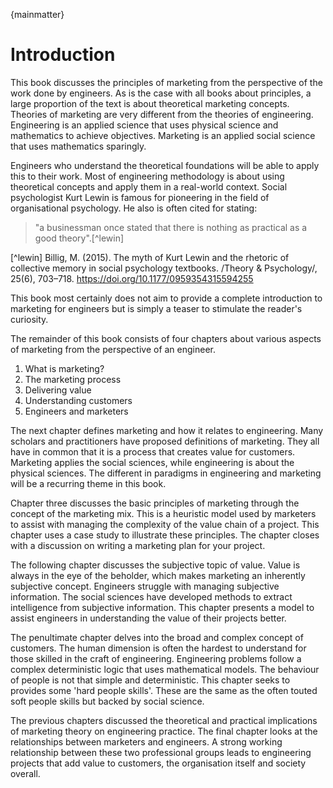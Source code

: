 {mainmatter}

# Introduction
This book discusses the principles of marketing from the perspective of the work done by engineers. As is the case with all books about principles, a large proportion of the text is about theoretical marketing concepts. Theories of marketing are very different from the theories of engineering. Engineering is an applied science that uses physical science and mathematics to achieve objectives. Marketing is an applied social science that uses mathematics sparingly. 

Engineers who understand the theoretical foundations will be able to apply this to their work. Most of engineering methodology is about using theoretical concepts and apply them in a real-world context. Social psychologist Kurt Lewin is famous for pioneering in the field of organisational psychology. He also is often cited for stating:

>"a businessman once stated that there is nothing as practical as a good theory".[^lewin]

[^lewin] Billig, M. (2015). The myth of Kurt Lewin and the rhetoric of collective memory in social psychology textbooks. /Theory & Psychology/, 25(6), 703–718. https://doi.org/10.1177/0959354315594255

This book most certainly does not aim to provide a complete introduction to marketing for engineers but is simply a teaser to stimulate the reader's curiosity. 

The remainder of this book consists of four chapters about various aspects of marketing from the perspective of an engineer. 
1. What is marketing?
2. The marketing process
3. Delivering value
4. Understanding customers
5. Engineers and marketers

The next chapter defines marketing and how it relates to engineering. Many scholars and practitioners have proposed definitions of marketing. They all have in common that it is a process that creates value for customers. Marketing applies the social sciences, while engineering is about the physical sciences. The different in paradigms in engineering and marketing will be a recurring theme in this book.

Chapter three discusses the basic principles of marketing through the concept of the marketing mix. This is a heuristic model used by marketers to assist with managing the complexity of the value chain of a project. This chapter uses a case study to illustrate these principles. The chapter closes with a discussion on writing a marketing plan for your project.

The following chapter discusses the subjective topic of value. Value is always in the eye of the beholder, which makes marketing an inherently subjective concept. Engineers struggle with managing subjective information. The social sciences have developed methods to extract intelligence from subjective information. This chapter presents a model to assist engineers in understanding the value of their projects better.

The penultimate chapter delves into the broad and complex concept of customers. The human dimension is often the hardest to understand for those skilled in the craft of engineering. Engineering problems follow a complex deterministic logic that uses mathematical models. The behaviour of people is not that simple and deterministic. This chapter seeks to provides some 'hard people skills'. These are the same as the often touted soft people skills but backed by social science.

The previous chapters discussed the theoretical and practical implications of marketing theory on engineering practice. The final chapter looks at the relationships between marketers and engineers. A strong working relationship between these two professional groups leads to engineering projects that add value to customers, the organisation itself and society overall.
